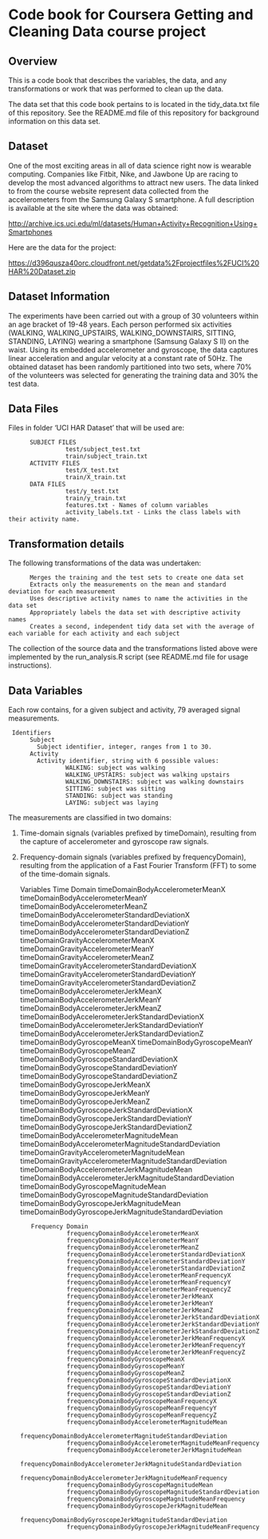 # Code book for Coursera Getting and Cleaning Data course project

## Overview
This is a code book that describes the variables, the data, and any transformations or work that was performed to clean up the data.

The data set that this code book pertains to is located in the tidy_data.txt file of this repository. See the README.md file of this repository for background information on this data set.

## Dataset
One of the most exciting areas in all of data science right now is wearable computing. Companies like Fitbit, Nike, and Jawbone Up are racing to develop the most advanced algorithms to attract new users. The data linked to from the course website represent data collected from the accelerometers from the Samsung Galaxy S smartphone. A full description is available at the site where the data was obtained:

http://archive.ics.uci.edu/ml/datasets/Human+Activity+Recognition+Using+Smartphones

Here are the data for the project:

https://d396qusza40orc.cloudfront.net/getdata%2Fprojectfiles%2FUCI%20HAR%20Dataset.zip

## Dataset Information
The experiments have been carried out with a group of 30 volunteers within an age bracket of 19-48 years. Each person performed six activities (WALKING, WALKING_UPSTAIRS, WALKING_DOWNSTAIRS, SITTING, STANDING, LAYING) wearing a smartphone (Samsung Galaxy S II) on the waist. Using its embedded accelerometer and gyroscope, the data captures linear acceleration and angular velocity at a constant rate of 50Hz. The obtained dataset has been randomly partitioned into two sets, where 70% of the volunteers was selected for generating the training data and 30% the test data.

## Data Files
Files in folder ‘UCI HAR Dataset’ that will be used are:

          SUBJECT FILES
                    test/subject_test.txt
                    train/subject_train.txt
          ACTIVITY FILES
                    test/X_test.txt
                    train/X_train.txt
          DATA FILES
                    test/y_test.txt
                    train/y_train.txt
                    features.txt - Names of column variables
                    activity_labels.txt - Links the class labels with their activity name.

## Transformation details
The following transformations of the data was undertaken:

          Merges the training and the test sets to create one data set
          Extracts only the measurements on the mean and standard deviation for each measurement
          Uses descriptive activity names to name the activities in the data set
          Appropriately labels the data set with descriptive activity names
          Creates a second, independent tidy data set with the average of each variable for each activity and each subject

The collection of the source data and the transformations listed above were implemented by the run_analysis.R script (see README.md file for usage instructions).

## Data Variables
Each row contains, for a given subject and activity, 79 averaged signal measurements.
          
     Identifiers
          Subject
            Subject identifier, integer, ranges from 1 to 30.
          Activity
            Activity identifier, string with 6 possible values:
                    WALKING: subject was walking
                    WALKING_UPSTAIRS: subject was walking upstairs
                    WALKING_DOWNSTAIRS: subject was walking downstairs
                    SITTING: subject was sitting
                    STANDING: subject was standing
                    LAYING: subject was laying

The measurements are classified in two domains:

1. Time-domain signals (variables prefixed by timeDomain), resulting from the capture of accelerometer and gyroscope raw signals.

2. Frequency-domain signals (variables prefixed by frequencyDomain), resulting from the application of a Fast Fourier Transform  (FFT) to some of the time-domain signals.
     
     
     Variables
          Time Domain
                    timeDomainBodyAccelerometerMeanX
                    timeDomainBodyAccelerometerMeanY
                    timeDomainBodyAccelerometerMeanZ
                    timeDomainBodyAccelerometerStandardDeviationX
                    timeDomainBodyAccelerometerStandardDeviationY
                    timeDomainBodyAccelerometerStandardDeviationZ
                    timeDomainGravityAccelerometerMeanX
                    timeDomainGravityAccelerometerMeanY
                    timeDomainGravityAccelerometerMeanZ
                    timeDomainGravityAccelerometerStandardDeviationX
                    timeDomainGravityAccelerometerStandardDeviationY
                    timeDomainGravityAccelerometerStandardDeviationZ
                    timeDomainBodyAccelerometerJerkMeanX
                    timeDomainBodyAccelerometerJerkMeanY
                    timeDomainBodyAccelerometerJerkMeanZ
                    timeDomainBodyAccelerometerJerkStandardDeviationX
                    timeDomainBodyAccelerometerJerkStandardDeviationY
                    timeDomainBodyAccelerometerJerkStandardDeviationZ
                    timeDomainBodyGyroscopeMeanX
                    timeDomainBodyGyroscopeMeanY
                    timeDomainBodyGyroscopeMeanZ
                    timeDomainBodyGyroscopeStandardDeviationX
                    timeDomainBodyGyroscopeStandardDeviationY
                    timeDomainBodyGyroscopeStandardDeviationZ
                    timeDomainBodyGyroscopeJerkMeanX
                    timeDomainBodyGyroscopeJerkMeanY
                    timeDomainBodyGyroscopeJerkMeanZ
                    timeDomainBodyGyroscopeJerkStandardDeviationX
                    timeDomainBodyGyroscopeJerkStandardDeviationY
                    timeDomainBodyGyroscopeJerkStandardDeviationZ
                    timeDomainBodyAccelerometerMagnitudeMean
                    timeDomainBodyAccelerometerMagnitudeStandardDeviation
                    timeDomainGravityAccelerometerMagnitudeMean
                    timeDomainGravityAccelerometerMagnitudeStandardDeviation
                    timeDomainBodyAccelerometerJerkMagnitudeMean
                    timeDomainBodyAccelerometerJerkMagnitudeStandardDeviation
                    timeDomainBodyGyroscopeMagnitudeMean
                    timeDomainBodyGyroscopeMagnitudeStandardDeviation
                    timeDomainBodyGyroscopeJerkMagnitudeMean
                    timeDomainBodyGyroscopeJerkMagnitudeStandardDeviation
          
          Frequency Domain
                    frequencyDomainBodyAccelerometerMeanX
                    frequencyDomainBodyAccelerometerMeanY
                    frequencyDomainBodyAccelerometerMeanZ
                    frequencyDomainBodyAccelerometerStandardDeviationX
                    frequencyDomainBodyAccelerometerStandardDeviationY
                    frequencyDomainBodyAccelerometerStandardDeviationZ
                    frequencyDomainBodyAccelerometerMeanFrequencyX
                    frequencyDomainBodyAccelerometerMeanFrequencyY
                    frequencyDomainBodyAccelerometerMeanFrequencyZ
                    frequencyDomainBodyAccelerometerJerkMeanX
                    frequencyDomainBodyAccelerometerJerkMeanY
                    frequencyDomainBodyAccelerometerJerkMeanZ
                    frequencyDomainBodyAccelerometerJerkStandardDeviationX
                    frequencyDomainBodyAccelerometerJerkStandardDeviationY
                    frequencyDomainBodyAccelerometerJerkStandardDeviationZ
                    frequencyDomainBodyAccelerometerJerkMeanFrequencyX
                    frequencyDomainBodyAccelerometerJerkMeanFrequencyY
                    frequencyDomainBodyAccelerometerJerkMeanFrequencyZ
                    frequencyDomainBodyGyroscopeMeanX
                    frequencyDomainBodyGyroscopeMeanY
                    frequencyDomainBodyGyroscopeMeanZ
                    frequencyDomainBodyGyroscopeStandardDeviationX
                    frequencyDomainBodyGyroscopeStandardDeviationY
                    frequencyDomainBodyGyroscopeStandardDeviationZ
                    frequencyDomainBodyGyroscopeMeanFrequencyX
                    frequencyDomainBodyGyroscopeMeanFrequencyY
                    frequencyDomainBodyGyroscopeMeanFrequencyZ
                    frequencyDomainBodyAccelerometerMagnitudeMean
                    frequencyDomainBodyAccelerometerMagnitudeStandardDeviation
                    frequencyDomainBodyAccelerometerMagnitudeMeanFrequency
                    frequencyDomainBodyAccelerometerJerkMagnitudeMean
                    frequencyDomainBodyAccelerometerJerkMagnitudeStandardDeviation
                    frequencyDomainBodyAccelerometerJerkMagnitudeMeanFrequency
                    frequencyDomainBodyGyroscopeMagnitudeMean
                    frequencyDomainBodyGyroscopeMagnitudeStandardDeviation
                    frequencyDomainBodyGyroscopeMagnitudeMeanFrequency
                    frequencyDomainBodyGyroscopeJerkMagnitudeMean
                    frequencyDomainBodyGyroscopeJerkMagnitudeStandardDeviation
                    frequencyDomainBodyGyroscopeJerkMagnitudeMeanFrequency

